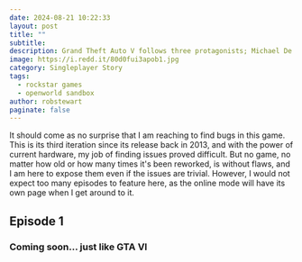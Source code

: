 ```yaml
---
date: 2024-08-21 10:22:33
layout: post
title: ""
subtitle:
description: Grand Theft Auto V follows three protagonists; Michael De Santa, a retired bank robber with a secret to hide while running from his past demons; Franklin Clinton, a young street gangster raised in the hood who is seeking out a better life by any means necessary; and Trevor Philips, a psychotic drug dealer and gunrunner who lacks any kind of empathy or moral compass. Prepare to commit crimes and robberies while being under the constant watch of corrupt government agencies, powerful criminal networks, and mercenary guns for hire.
image: https://i.redd.it/80d0fui3apob1.jpg
category: Singleplayer Story
tags:
  - rockstar games
  - openworld sandbox
author: robstewart
paginate: false
---
```




It should come as no surprise that I am reaching to find bugs in this game. This is its third iteration since its release back in 2013, and with the power of current hardware, my job of finding issues proved difficult. But no game, no matter how old or how many times it's been reworked, is without flaws, and I am here to expose them even if the issues are trivial. However, I would not expect too many episodes to feature here, as the online mode will have its own page when I get around to it.



## Episode 1
### Coming soon... just like GTA VI